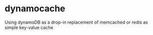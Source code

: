 # dynamocache
Using dynamoDB as a drop-in replacement of memcached or redis as simple key-value cache
